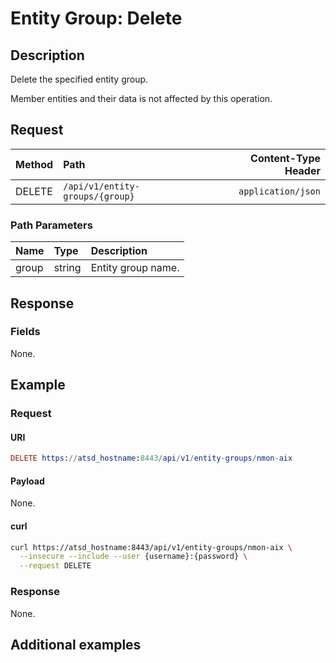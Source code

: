 # Entity Group: Delete

## Description

Delete the specified entity group.

Member entities and their data is not affected by this operation.

## Request

| **Method** | **Path** | **Content-Type Header**|
|:---|:---|---:|
| DELETE | `/api/v1/entity-groups/{group}` | `application/json` |

### Path Parameters

|**Name**|**Type**|**Description**|
|:---|:---|:---|
| group |string|Entity group name.|

## Response

### Fields

None.

## Example

### Request

#### URI

```elm
DELETE https://atsd_hostname:8443/api/v1/entity-groups/nmon-aix
```

#### Payload

None.

#### curl

```bash
curl https://atsd_hostname:8443/api/v1/entity-groups/nmon-aix \
  --insecure --include --user {username}:{password} \
  --request DELETE
```

### Response

None.

## Additional examples